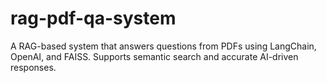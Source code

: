 # rag-pdf-qa-system
A RAG-based system that answers questions from PDFs using LangChain, OpenAI, and FAISS. Supports semantic search and accurate AI-driven responses.
